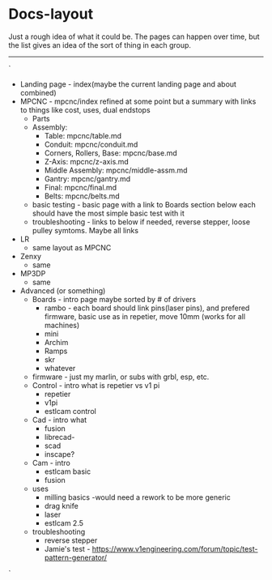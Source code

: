 # Docs-layout

Just a rough idea of what it could be. The pages can happen over time, but the list gives an idea of the sort of thing in each group.
___
`
- Landing page - index(maybe the current landing page and about combined)
- MPCNC - mpcnc/index refined at some point but a summary with links to things like cost, uses, dual endstops
  - Parts
  - Assembly:
     - Table: mpcnc/table.md
     - Conduit: mpcnc/conduit.md
     - Corners, Rollers, Base: mpcnc/base.md
     - Z-Axis: mpcnc/z-axis.md
     - Middle Assembly: mpcnc/middle-assm.md
     - Gantry: mpcnc/gantry.md
     - Final: mpcnc/final.md
     - Belts: mpcnc/belts.md
  - basic testing - basic page with a link to Boards section below each should have the most simple basic test with it
  - troubleshooting - links to below if needed, reverse stepper, loose pulley symtoms. Maybe all links
- LR
  - same layout as MPCNC
- Zenxy
  - same
- MP3DP
  - same
- Advanced (or something)
  - Boards - intro page maybe sorted by # of drivers 
    - rambo - each board should link pins(laser pins), and prefered firmware, basic use as in repetier, move 10mm (works for all machines)
    - mini
    - Archim
    - Ramps
    - skr
    - whatever
  - firmware - just my marlin, or subs with grbl, esp, etc.  
  - Control - intro  what is repetier vs v1 pi
    - repetier
    - v1pi
    - estlcam control
  - Cad - intro what 
    - fusion
    - librecad-
    - scad
    - inscape?
  - Cam - intro
    - estlcam basic
    - fusion
  - uses
    - milling basics -would need a rework to be more generic
    - drag knife
    - laser
    - estlcam 2.5
  - troubleshooting
    - reverse stepper
    - Jamie's test - https://www.v1engineering.com/forum/topic/test-pattern-generator/
    
`
